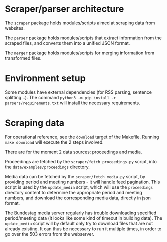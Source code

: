 # Scraper/parser architecture

The `scraper` package holds modules/scripts aimed at scraping data
from websites.

The `parser` package holds modules/scripts that extract information
from the scraped files, and converts them into a unified JSON format.

The `merger` package holds modules/scripts for merging information
from transformed files.

# Environment setup

Some modules have external dependencies (for RSS parsing, sentence
splitting...). The command `python3 -m pip install -r
parsers/requirements.txt` will install the necessary requirements.

# Scraping data

For operational reference, see the `download` target of the Makefile.
Running `make download` will execute the 2 steps involved.

There are for the moment 2 data sources: proceedings and media.

Proceedings are fetched by the `scraper/fetch_proceedings.py` script,
into the `data/examples/proceedings` directory.

Media data can be fetched by the `scraper/fetch_media.py` script, by
providing period and meeting numbers - it will handle feed
pagination. This script is used by the `update_media` script, which
will use the `proceedings` directory content to determine the
appropriate period and meeting numbers, and download the corresponding
media data, directly in json format.

The Bundestag media server regularly has trouble downloading specified
period/meeting data (it looks like some kind of timeout in building
data). The `update_media` script will by default only try to download
files that are not already existing. It can thus be necessary to run
it multiple times, in order to go over the 503 errors from the
webserver.
